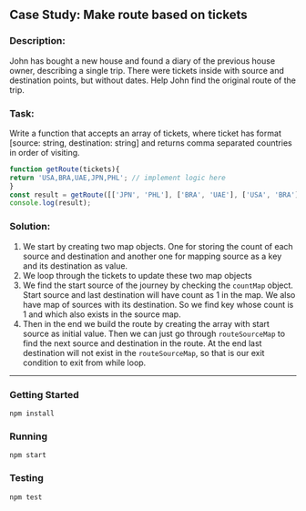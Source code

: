 
## Case Study: Make route based on tickets

### Description:
John has bought a new house and found a diary of the previous house owner, describing a single trip. There were tickets inside with source and destination points, but without dates.
Help John find the original route of the trip.

### Task:
Write a function that accepts an array of tickets, where ticket has format [source: string, destination: string] and returns comma separated countries in order of visiting.

```javascript
function getRoute(tickets){
return 'USA,BRA,UAE,JPN,PHL'; // implement logic here
}
const result = getRoute([['JPN', 'PHL'], ['BRA', 'UAE'], ['USA', 'BRA'], ['UAE', 'JPN']]);
console.log(result);
```

### Solution:
1. We start by creating two map objects. One for storing the count of each source and destination and another one for mapping source as a key and its destination as value.
2. We loop through the tickets to update these two map objects
3. We find the start source of the journey by checking the `countMap` object. Start source and last destination will have count as 1 in the map. We also have map of sources with its destination. So we find key whose count is 1 and which also exists in the source map.
4. Then in the end we build the route by creating the array with start source as initial value. Then we can just go through `routeSourceMap` to find the next source and destination in the route. At the end last destination will not exist in the `routeSourceMap`, so that is our exit condition to exit from while loop.

---

### Getting Started 
`npm install`

### Running
`npm start`

### Testing
`npm test`